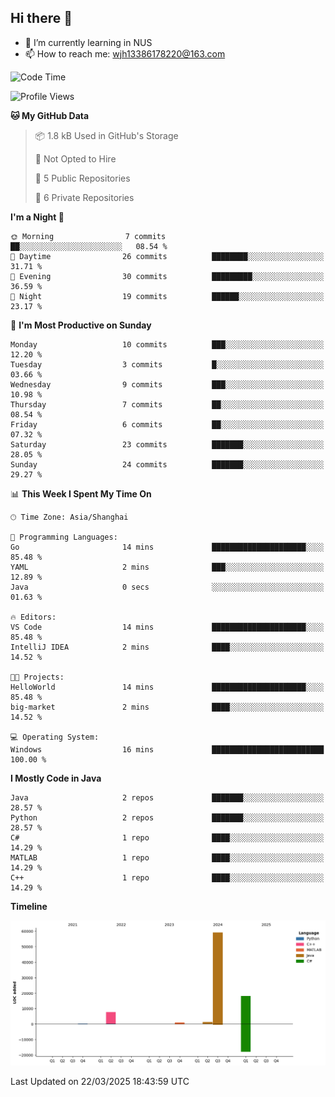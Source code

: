## Hi there 👋

- 🌱 I’m currently learning in NUS
- 📫 How to reach me: wjh13386178220@163.com


<!--START_SECTION:waka-->
![Code Time](http://img.shields.io/badge/Code%20Time-302%20hrs%2018%20mins-blue)

![Profile Views](http://img.shields.io/badge/Profile%20Views-0-blue)

**🐱 My GitHub Data** 

> 📦 1.8 kB Used in GitHub's Storage 
 > 
> 🚫 Not Opted to Hire
 > 
> 📜 5 Public Repositories 
 > 
> 🔑 6 Private Repositories 
 > 
**I'm a Night 🦉** 

```text
🌞 Morning                7 commits           ██░░░░░░░░░░░░░░░░░░░░░░░   08.54 % 
🌆 Daytime                26 commits          ████████░░░░░░░░░░░░░░░░░   31.71 % 
🌃 Evening                30 commits          █████████░░░░░░░░░░░░░░░░   36.59 % 
🌙 Night                  19 commits          ██████░░░░░░░░░░░░░░░░░░░   23.17 % 
```
📅 **I'm Most Productive on Sunday** 

```text
Monday                   10 commits          ███░░░░░░░░░░░░░░░░░░░░░░   12.20 % 
Tuesday                  3 commits           █░░░░░░░░░░░░░░░░░░░░░░░░   03.66 % 
Wednesday                9 commits           ███░░░░░░░░░░░░░░░░░░░░░░   10.98 % 
Thursday                 7 commits           ██░░░░░░░░░░░░░░░░░░░░░░░   08.54 % 
Friday                   6 commits           ██░░░░░░░░░░░░░░░░░░░░░░░   07.32 % 
Saturday                 23 commits          ███████░░░░░░░░░░░░░░░░░░   28.05 % 
Sunday                   24 commits          ███████░░░░░░░░░░░░░░░░░░   29.27 % 
```


📊 **This Week I Spent My Time On** 

```text
🕑︎ Time Zone: Asia/Shanghai

💬 Programming Languages: 
Go                       14 mins             █████████████████████░░░░   85.48 % 
YAML                     2 mins              ███░░░░░░░░░░░░░░░░░░░░░░   12.89 % 
Java                     0 secs              ░░░░░░░░░░░░░░░░░░░░░░░░░   01.63 % 

🔥 Editors: 
VS Code                  14 mins             █████████████████████░░░░   85.48 % 
IntelliJ IDEA            2 mins              ████░░░░░░░░░░░░░░░░░░░░░   14.52 % 

🐱‍💻 Projects: 
HelloWorld               14 mins             █████████████████████░░░░   85.48 % 
big-market               2 mins              ████░░░░░░░░░░░░░░░░░░░░░   14.52 % 

💻 Operating System: 
Windows                  16 mins             █████████████████████████   100.00 % 
```

**I Mostly Code in Java** 

```text
Java                     2 repos             ███████░░░░░░░░░░░░░░░░░░   28.57 % 
Python                   2 repos             ███████░░░░░░░░░░░░░░░░░░   28.57 % 
C#                       1 repo              ████░░░░░░░░░░░░░░░░░░░░░   14.29 % 
MATLAB                   1 repo              ████░░░░░░░░░░░░░░░░░░░░░   14.29 % 
C++                      1 repo              ████░░░░░░░░░░░░░░░░░░░░░   14.29 % 
```



**Timeline**

![Lines of Code chart](https://raw.githubusercontent.com/wuhu-wang/wuhu-wang/main/assets/bar_graph.png)


 Last Updated on 22/03/2025 18:43:59 UTC
<!--END_SECTION:waka-->
